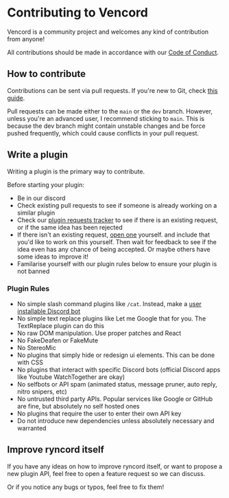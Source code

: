 # Contributing to Vencord

Vencord is a community project and welcomes any kind of contribution from anyone!

All contributions should be made in accordance with our [Code of Conduct](./CODE_OF_CONDUCT.md).

## How to contribute

Contributions can be sent via pull requests. If you're new to Git, check [this guide](https://opensource.com/article/19/7/create-pull-request-github).

Pull requests can be made either to the `main` or the `dev` branch. However, unless you're an advanced user, I recommend sticking to `main`. This is because the dev branch might contain unstable changes and be force pushed frequently, which could cause conflicts in your pull request.

## Write a plugin

Writing a plugin is the primary way to contribute.

Before starting your plugin:
- Be in our discord
- Check existing pull requests to see if someone is already working on a similar plugin
- Check our [plugin requests tracker](https://discord.com/channels/1173279886065029291/1173334591302553631) to see if there is an existing request, or if the same idea has been rejected
- If there isn't an existing request, [open one](https://discord.com/channels/1173279886065029291/1173334591302553631) yourself.
  and include that you'd like to work on this yourself. Then wait for feedback to see if the idea even has any chance of being accepted. Or maybe others have some ideas to improve it!
- Familarise yourself with our plugin rules below to ensure your plugin is not banned

### Plugin Rules

- No simple slash command plugins like `/cat`. Instead, make a [user installable Discord bot](https://discord.com/developers/docs/change-log#userinstallable-apps-preview)
- No simple text replace plugins like Let me Google that for you. The TextReplace plugin can do this
- No raw DOM manipulation. Use proper patches and React
- No FakeDeafen or FakeMute
- No StereoMic
- No plugins that simply hide or redesign ui elements. This can be done with CSS
- No plugins that interact with specific Discord bots (official Discord apps like Youtube WatchTogether are okay)
- No selfbots or API spam (animated status, message pruner, auto reply, nitro snipers, etc)
- No untrusted third party APIs. Popular services like Google or GitHub are fine, but absolutely no self hosted ones
- No plugins that require the user to enter their own API key
- Do not introduce new dependencies unless absolutely necessary and warranted

## Improve ryncord itself

If you have any ideas on how to improve ryncord itself, or want to propose a new plugin API, feel free to open a feature request so we can discuss.

Or if you notice any bugs or typos, feel free to fix them!
